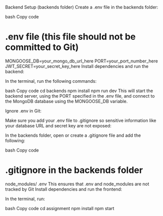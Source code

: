 Backend Setup (backends folder)
Create a .env file in the backends folder:

bash
Copy code
# .env file (this file should not be committed to Git)
MONGOOSE_DB=your_mongo_db_url_here
PORT=your_port_number_here
JWT_SECRET=your_secret_key_here
Install dependencies and run the backend:

In the terminal, run the following commands:

bash
Copy code
cd backends
npm install
npm run dev
This will start the backend server, using the PORT specified in the .env file, and connect to the MongoDB database using the MONGOOSE_DB variable.

Ignore .env in Git:

Make sure you add your .env file to .gitignore so sensitive information like your database URL and secret key are not exposed:

In the backends folder, open or create a .gitignore file and add the following:

bash
Copy code
# .gitignore in the backends folder
node_modules/
.env
This ensures that .env and node_modules are not tracked by Git
Install dependencies and run the frontend:

In the terminal, run:

bash
Copy code
cd assignment
npm install
npm start
